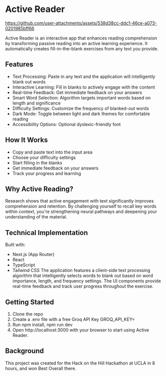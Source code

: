 # Active Reader

https://github.com/user-attachments/assets/538d38cc-ddc1-46ce-a073-0201985bff66

Active Reader is an interactive app that enhances reading comprehension by transforming passive reading into an active learning experience. It automatically creates fill-in-the-blank exercises from any text you provide.


## Features
* Text Processing: Paste in any text and the application will intelligently blank out words
* Interactive Learning: Fill in blanks to actively engage with the content
* Real-time Feedback: Get immediate feedback on your answers
* Smart Word Selection: Algorithm targets important words based on length and significance
* Difficulty Settings: Customize the frequency of blanked-out words
* Dark Mode: Toggle between light and dark themes for comfortable reading
* Accessibility Options: Optional dyslexic-friendly font

## How It Works
* Copy and paste text into the input area
* Choose your difficulty settings
* Start filling in the blanks
* Get immediate feedback on your answers
* Track your progress and learning

## Why Active Reading?
Research shows that active engagement with text significantly improves comprehension and retention. By challenging yourself to recall key words within context, you're strengthening neural pathways and deepening your understanding of the material.

## Technical Implementation
Built with:
* Next.js (App Router)
* React
* TypeScript
* Tailwind CSS
The application features a client-side text processing algorithm that intelligently selects words to blank out based on word importance, length, and frequency settings. The UI components provide real-time feedback and track user progress throughout the exercise.

## Getting Started
1. Clone the repo
2. Create a .env file with a free Groq API Key GROQ_API_KEY=
3. Run npm install, npm run dev
4. Open http://localhost:3000 with your browser to start using Active Reader.

## Background
This project was created for the Hack on the Hill Hackathon at UCLA in 8 hours, and won Best Overall there.
